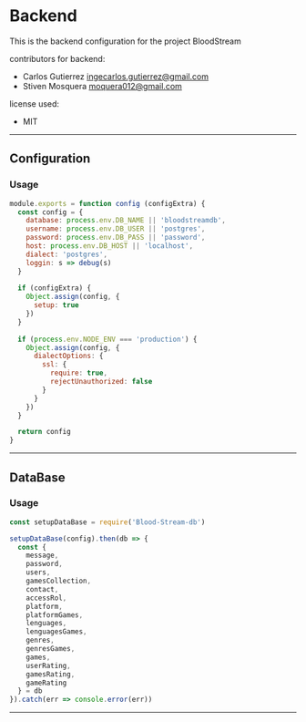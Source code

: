 # Backend

This is the backend configuration for the project BloodStream

contributors for backend:

* Carlos Gutierrez <ingecarlos.gutierrez@gmail.com>
* Stiven Mosquera <moquera012@gmail.com>

license used: 
* MIT


---
## Configuration

### Usage

``` js
module.exports = function config (configExtra) {
  const config = {
    database: process.env.DB_NAME || 'bloodstreamdb',
    username: process.env.DB_USER || 'postgres',
    password: process.env.DB_PASS || 'password',
    host: process.env.DB_HOST || 'localhost',
    dialect: 'postgres',
    loggin: s => debug(s)
  }
  
  if (configExtra) {
    Object.assign(config, {
      setup: true
    })
  }
  
  if (process.env.NODE_ENV === 'production') {
    Object.assign(config, {
      dialectOptions: {
        ssl: {
          require: true,
          rejectUnauthorized: false
        }
      }
    })
  }

  return config
}
```
---
## DataBase

### Usage

``` js
const setupDataBase = require('Blood-Stream-db')

setupDataBase(config).then(db => {
  const {
    message,
    password,
    users,
    gamesCollection,
    contact,
    accessRol,
    platform,
    platformGames,
    lenguages,
    lenguagesGames,
    genres,
    genresGames,
    games,
    userRating,
    gamesRating,
    gameRating
  } = db
}).catch(err => console.error(err))

```

---

